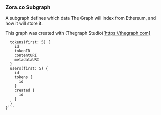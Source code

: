 ### Zora.co Subgraph

A subgraph defines which data The Graph will index from Ethereum, and how it will store it.

This graph was created with (Thegraph Studio)[https://thegraph.com]

```{
  tokens(first: 5) {
    id
    tokenID
    contentURI
    metadataURI
  }
  users(first: 5) {
    id
    tokens {
      id
    }
    created {
      id
    }
  }
}```